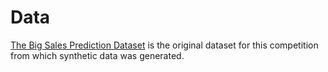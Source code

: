 # Data

[The Big Sales Prediction Dataset](https://www.kaggle.com/datasets/sushantbmujagule/big-sales-prediction-dataset) is the original dataset for this competition from which synthetic data was generated.
